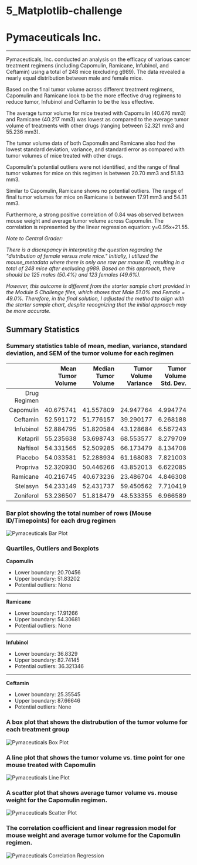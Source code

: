 # 5_Matplotlib-challenge

# Pymaceuticals Inc.
---
Pymaceuticals, Inc. conducted an analysis on the efficacy of various cancer treatment regimens (including Capomulin, Ramicane, Infubinol, and Ceftamin) using a total of 248 mice (excluding g989). The data revealed a nearly equal distribution between male and female mice.

Based on the final tumor volume across different treatment regimens, Capomulin and Ramicane look to be the more effective drug regimens to reduce tumor,  Infubinol and Ceftamin to be the less effective. 

The average tumor volume for mice treated with Capomulin (40.676 mm3) and Ramicane (40.217 mm3) was lowest as compared to the average tumor volume of treatments with other drugs (ranging between 52.321 mm3 and 55.236 mm3). 

The tumor volume data of both Capomulin and Ramicane also had the lowest standard deviation, variance, and standard error as compared with tumor volumes of mice treated with other drugs.

Capomulin's potential outliers were not identified, and the range of final tumor volumes for mice on this regimen is between 20.70 mm3 and 51.83 mm3.

Similar to Capomulin, Ramicane shows no potential outliers. The range of final tumor volumes for mice on Ramicane is between 17.91 mm3 and 54.31 mm3.

Furthermore, a strong positive correlation of 0.84 was observed between mouse weight and average tumor volume across Capomulin. The correlation is represented by the linear regression equation: y=0.95x+21.55.

*Note to Central Grader:*

*There is a discrepancy in interpreting the question regarding the "distribution of female versus male mice." Initially, I utilized the mouse_metadata where there is only one row per mouse ID, resulting in a total of 248 mice after excluding g989. Based on this approach, there should be 125 males (50.4%) and 123 females (49.6%).*

*However, this outcome is different from the starter sample chart provided in the Module 5 Challenge files, which shows that Male 51.0% and Female = 49.0%. Therefore, in the final solution, I adjusted the method to align with the starter sample chart, despite recognizing that the initial approach may be more accurate.*

## Summary Statistics

### Summary statistics table of mean, median, variance, standard deviation, and SEM of the tumor volume for each regimen

|              | Mean Tumor Volume | Median Tumor Volume | Tumor Volume Variance | Tumor Volume Std. Dev. | Tumor Volume Std. Err. |
|-------------:|------------------:|--------------------:|----------------------:|-----------------------:|-----------------------:|
| Drug Regimen |                   |                     |                       |                        |                        |
|    Capomulin |         40.675741 |           41.557809 |             24.947764 |               4.994774 |               0.329346 |
|     Ceftamin |         52.591172 |           51.776157 |             39.290177 |               6.268188 |               0.469821 |
|    Infubinol |         52.884795 |           51.820584 |             43.128684 |               6.567243 |               0.492236 |
|     Ketapril |         55.235638 |           53.698743 |             68.553577 |               8.279709 |               0.603860 |
|     Naftisol |         54.331565 |           52.509285 |             66.173479 |               8.134708 |               0.596466 |
|      Placebo |         54.033581 |           52.288934 |             61.168083 |               7.821003 |               0.581331 |
|     Propriva |         52.320930 |           50.446266 |             43.852013 |               6.622085 |               0.544332 |
|     Ramicane |         40.216745 |           40.673236 |             23.486704 |               4.846308 |               0.320955 |
|     Stelasyn |         54.233149 |           52.431737 |             59.450562 |               7.710419 |               0.573111 |
|    Zoniferol |         53.236507 |           51.818479 |             48.533355 |               6.966589 |               0.516398 |

### Bar plot showing the total number of rows (Mouse ID/Timepoints) for each drug regimen
![Pymaceuticals Bar Plot](https://github.com/vanillatyy1/5_Matplotlib-challenge/blob/731d30fc0e61e91d777426b34bb8ca7c48cb15df/Pymaceuticals/data/Pymaceuticals_barplot_screenshot1.png)

### Quartiles, Outliers and Boxplots

**Capomulin**
- Lower boundary: 20.70456
- Upper boundary: 51.83202
- Potential outliers: None

---

**Ramicane**
- Lower boundary: 17.91266
- Upper boundary: 54.30681
- Potential outliers: None

---

**Infubinol**
- Lower boundary: 36.8329
- Upper boundary: 82.74145
- Potential outliers: 36.321346

---

**Ceftamin**
- Lower boundary: 25.35545
- Upper boundary: 87.66646
- Potential outliers: None

### A box plot that shows the distrubution of the tumor volume for each treatment group
![Pymaceuticals Box Plot](https://github.com/vanillatyy1/5_Matplotlib-challenge/blob/731d30fc0e61e91d777426b34bb8ca7c48cb15df/Pymaceuticals/data/Pymaceuticals_boxplot_screenshot.png)

### A line plot that shows the tumor volume vs. time point for one mouse treated with Capomulin
![Pymaceuticals Line Plot](https://github.com/vanillatyy1/5_Matplotlib-challenge/blob/731d30fc0e61e91d777426b34bb8ca7c48cb15df/Pymaceuticals/data/Pymaceuticals_lineplot_screenshot.png)

### A scatter plot that shows average tumor volume vs. mouse weight for the Capomulin regimen. 
![Pymaceuticals Scatter Plot](https://github.com/vanillatyy1/5_Matplotlib-challenge/blob/731d30fc0e61e91d777426b34bb8ca7c48cb15df/Pymaceuticals/data/Pymaceuticals_scatterplot_screenshot1.png)

### The correlation coefficient and linear regression model for mouse weight and average tumor volume for the Capomulin regimen.
![Pymaceuticals Correlation Regression](https://github.com/vanillatyy1/5_Matplotlib-challenge/blob/731d30fc0e61e91d777426b34bb8ca7c48cb15df/Pymaceuticals/data/Pymaceuticals_correlation_regression_screenshot.png)
